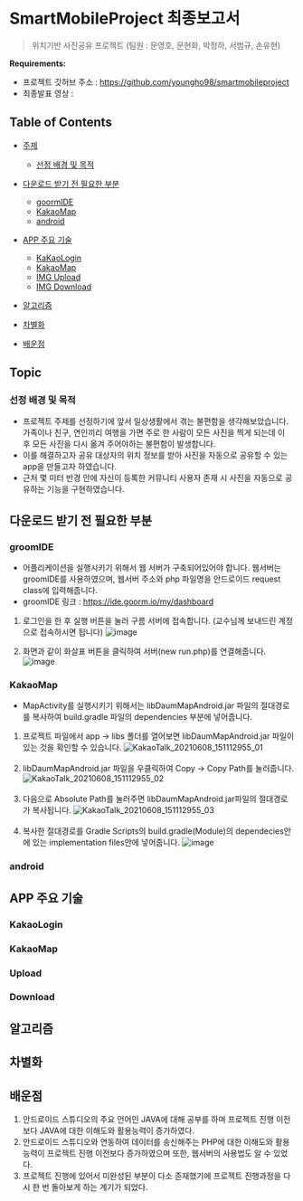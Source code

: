 # SmartMobileProject 최종보고서 

> 위치기반 사진공유 프로젝트 (팀원 : 문영호, 문현화, 박정하, 서범규, 손유현)


**Requirements:**
  - 프로젝트 깃허브 주소 : https://github.com/youngho98/smartmobileproject
  - 최종발표 영상 : 
 

## Table of Contents

- [주제](#Topic)
  - [선정 배경 및 목적](#Topic)

- [다운로드 받기 전 필요한 부분](#goormIDE)
  - [goormIDE](#goormIDE)
  - [KakaoMap](#KakoMap)
  - [android](#android)

- [APP 주요 기술](#KakaoLogin)
  - [KaKaoLogin](#KakaoLogin)
  - [KakaoMap](#KakaoMap)
  - [IMG Upload](#Upload)
  - [IMG Download](#Download)
  
- [알고리즘](#알고리즘)

- [차별화](#차별화)

- [배운점](#배운점)
 
  

  
 ## Topic
  ### 선정 배경 및 목적
  - 프로젝트 주제를 선정하기에 앞서 일상생활에서 겪는 불편함을 생각해보았습니다. 가족이나 친구, 연인끼리 여행을 가면 주로 한 사람이 모든 사진을 찍게 되는데 이 후 모든 사진을 다시 옮겨 주어야하는 불편함이 발생합니다. 
  - 이를 해결하고자 공유 대상자의 위치 정보를 받아 사진을 자동으로 공유할 수 있는 app을 만들고자 하였습니다. 
  - 근처 몇 미터 반경 안에 자신이 등록한 커뮤니티 사용자 존재 시 사진을 자동으로 공유하는 기능을 구현하였습니다.
  
  
 ## 다운로드 받기 전 필요한 부분
  ### groomIDE
   - 어플리케이션을 실행시키기 위해서 웹 서버가 구축되어있어야 합니다. 웹서버는 groomIDE를 사용하였으며, 웹서버 주소와 php 파일명을 안드로이드 request class에 입력해줍니다.
   - groomIDE 링크 : https://ide.goorm.io/my/dashboard <br>
   
   1. 로그인을 한 후 실행 버튼을 눌러 구름 서버에 접속합니다. (교수님께 보내드린 계정으로 접속하시면 됩니다)
    ![image](https://user-images.githubusercontent.com/80194089/121145677-28bd6c00-c87a-11eb-8111-6afbf20ea3eb.png) <br>
  
   2. 화면과 같이 화살표 버튼을 클릭하여 서버(new run.php)를 연결해줍니다. 
    ![image](https://user-images.githubusercontent.com/80194089/121147471-db41fe80-c87b-11eb-82de-b58fca48da49.png)


  ### KakaoMap
  
  - MapActivity를 실행시키기 위해서는 libDaumMapAndroid.jar 파일의 절대경로를 복사하여 build.gradle 파일의 dependencies 부분에 넣어줍니다.
  
   1. 프로젝트 파일에서 app -> libs 폴더를 열어보면 libDaumMapAndroid.jar 파일이 있는 것을 확인할 수 있습니다.
![KakaoTalk_20210608_151112955_01](https://user-images.githubusercontent.com/79883555/121132708-7206bf00-c86c-11eb-8fd3-3b381528d43c.jpg)<br><br>
   2. libDaumMapAndroid.jar 파일을 우클릭하여 Copy -> Copy Path를 눌러줍니다.
![KakaoTalk_20210608_151112955_02](https://user-images.githubusercontent.com/79883555/121132714-73d08280-c86c-11eb-8ff6-ebbdfe3d1003.jpg)<br><br>
   3. 다음으로 Absolute Path를 눌러주면  libDaumMapAndroid.jar파일의 절대경로가 복사됩니다.
![KakaoTalk_20210608_151112955_03](https://user-images.githubusercontent.com/79883555/121132724-77fca000-c86c-11eb-8e57-7511536c875b.jpg)<br><br>
   4. 복사한 절대경로를 Gradle Scripts의 build.gradle(Module)의 dependecies안에 있는 implementation files안에 넣어줍니다.
![image](https://user-images.githubusercontent.com/80194089/121142808-5359f580-c877-11eb-866d-c555f7d14994.png)

  ### android
  
  ## APP 주요 기술
   ### KakaoLogin
   
   ### KakaoMap
   
   ### Upload
   
   ### Download
   
   
  ## 알고리즘
  

  ## 차별화
  
  ## 배운점
1) 안드로이드 스튜디오의 주요 언어인 JAVA에 대해 공부를 하며 프로젝트 진행 이전보다 JAVA에 대한 이해도와 활용능력이 증가하였다.
2) 안드로이드 스튜디오와 연동하여 데이터를 송신해주는 PHP에 대한 이해도와 활용능력이 프로젝트 진행 이전보다 증가하였으며 또한, 웹서버의 사용법도 알 수 있었다.
3) 프로젝트 진행에 있어서 미완성된 부분이 다소 존재했기에 프로젝트 진행과정을 다시 한 번 돌아보게 하는 계기가 되었다.
